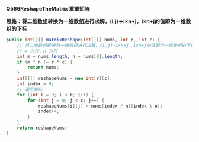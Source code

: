 **Q566ReshapeTheMatrix 重塑矩阵**

**思路：将二维数组转换为一维数组进行求解，(i,j)→i×n+j，i×n+j的值即为一维数组的下标**

```java
public int[][] matrixReshape(int[][] nums, int r, int c) {
    // 将二维数组转换为一维数组进行求解，(i,j)→i×n+j，i×n+j的值即为一维数组的下标
    // m 为行，n 为列
    int m = nums.length, n = nums[0].length;
    if (m * n != r * c) {
        return nums;
    }
    int[][] reshapeNums = new int[r][c];
    int index = 0;
    // 遍历矩阵
    for (int i = 0; i < r; i++) {
        for (int j = 0; j < c; j++) {
            reshapeNums[i][j] = nums[index / n][index % n];
            index++;
        }
    }
    return reshapeNums;
}
```